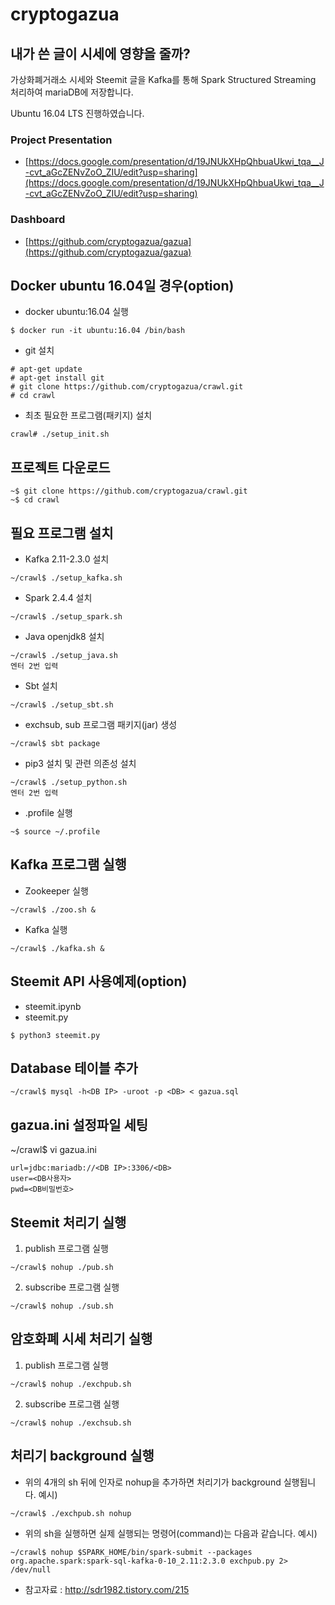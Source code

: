 # cryptogazua

## 내가 쓴 글이 시세에 영향을 줄까?

가상화폐거래소 시세와 Steemit 글을 Kafka를 통해 Spark Structured Streaming 처리하여 mariaDB에 저장합니다.

Ubuntu 16.04 LTS 진행하였습니다.

### Project Presentation

* [https://docs.google.com/presentation/d/19JNUkXHpQhbuaUkwi_tqa__J-cvt_aGcZENvZoO_ZIU/edit?usp=sharing](https://docs.google.com/presentation/d/19JNUkXHpQhbuaUkwi_tqa__J-cvt_aGcZENvZoO_ZIU/edit?usp=sharing)

### Dashboard

* [https://github.com/cryptogazua/gazua](https://github.com/cryptogazua/gazua)

## Docker ubuntu 16.04일 경우(option)
* docker ubuntu:16.04 실행
```
$ docker run -it ubuntu:16.04 /bin/bash
```
* git 설치
```
# apt-get update
# apt-get install git
# git clone https://github.com/cryptogazua/crawl.git
# cd crawl
```
* 최초 필요한 프로그램(패키지) 설치
```
crawl# ./setup_init.sh
```

## 프로젝트 다운로드
```
~$ git clone https://github.com/cryptogazua/crawl.git
~$ cd crawl
```

## 필요 프로그램 설치

* Kafka 2.11-2.3.0 설치
```
~/crawl$ ./setup_kafka.sh
```

* Spark 2.4.4 설치
```
~/crawl$ ./setup_spark.sh
```

* Java openjdk8 설치
```
~/crawl$ ./setup_java.sh
엔터 2번 입력
```

* Sbt 설치
```
~/crawl$ ./setup_sbt.sh
```

  * exchsub, sub 프로그램 패키지(jar) 생성
```
~/crawl$ sbt package
```

* pip3 설치 및 관련 의존성 설치
```
~/crawl$ ./setup_python.sh
엔터 2번 입력
```

* .profile 실행
```
~$ source ~/.profile
```

## Kafka 프로그램 실행

* Zookeeper 실행
```
~/crawl$ ./zoo.sh &
```

* Kafka 실행
```
~/crawl$ ./kafka.sh &
```

## Steemit API 사용예제(option)

* steemit.ipynb
* steemit.py
```
$ python3 steemit.py
```

## Database 테이블 추가

```
~/crawl$ mysql -h<DB IP> -uroot -p <DB> < gazua.sql
```

## gazua.ini 설정파일 세팅
~/crawl$ vi gazua.ini
```
url=jdbc:mariadb://<DB IP>:3306/<DB>
user=<DB사용자>
pwd=<DB비밀번호>
```

## Steemit 처리기 실행

1. publish 프로그램 실행
```
~/crawl$ nohup ./pub.sh
```
2. subscribe 프로그램 실행
```
~/crawl$ nohup ./sub.sh
```

## 암호화폐 시세 처리기 실행

1. publish   프로그램 실행
```
~/crawl$ nohup ./exchpub.sh
```
2. subscribe 프로그램 실행
```
~/crawl$ nohup ./exchsub.sh
```

## 처리기 background 실행

* 위의 4개의 sh 뒤에 인자로 nohup을 추가하면 처리기가 background 실행됩니다.
예시)
```
~/crawl$ ./exchpub.sh nohup
```
* 위의 sh을 실행하면 실제 실행되는 명령어(command)는 다음과 같습니다.
예시)
```
~/crawl$ nohup $SPARK_HOME/bin/spark-submit --packages org.apache.spark:spark-sql-kafka-0-10_2.11:2.3.0 exchpub.py 2> /dev/null
```

* 참고자료 : http://sdr1982.tistory.com/215

